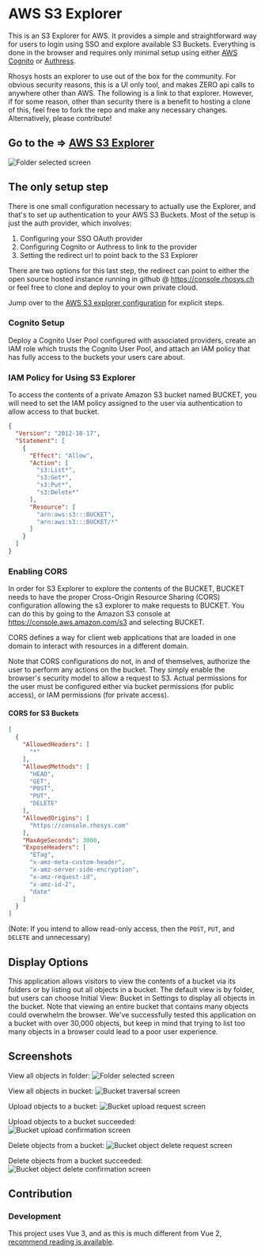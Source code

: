 # AWS S3 Explorer

This is an S3 Explorer for AWS. It provides a simple and straightforward way for users to login using SSO and explore available S3 Buckets. Everything is done in the browser and requires only minimal setup using either [AWS Cognito](https://) or [Authress](https://authress.io).

Rhosys hosts an explorer to use out of the box for the community. For obvious security reasons, this is a UI only tool, and makes ZERO api calls to anywhere other than AWS. The following is a link to that explorer. However, if for some reason, other than security there is a benefit to hosting a clone of this, feel free to fork the repo and make any necessary changes. Alternatively, please contribute!
## Go to the => [AWS S3 Explorer](https://rhosys.github.io/aws-s3-explorer/)

![Folder selected screen](screenshots/explorer-folder.png)

## The only setup step
There is one small configuration necessary to actually use the Explorer, and that's to set up authentication to your AWS S3 Buckets. Most of the setup is just the auth provider, which involves:
1. Configuring your SSO OAuth provider
1. Configuring Cognito or Authress to link to the provider
1. Setting the redirect url to point back to the S3 Explorer

There are two options for this last step, the redirect can point to either the open source hosted instance running in github @ https://console.rhosys.ch or feel free to clone and deploy to your own private cloud.

Jump over to the [AWS S3 explorer configuration](https://rhosys.github.io/aws-s3-explorer) for explicit steps.

### Cognito Setup
Deploy a Cognito User Pool configured with associated providers, create an IAM role which trusts the Cognito User Pool, and attach an IAM policy that has fully access to the buckets your users care about.

### IAM Policy for Using S3 Explorer

To access the contents of a private Amazon S3 bucket named BUCKET, you will need to set the IAM policy assigned to the user via authentication to allow access to that bucket.

```json
{
  "Version": "2012-10-17",
  "Statement": [
    {
      "Effect": "Allow",
      "Action": [
        "s3:List*",
        "s3:Get*",
        "s3:Put*",
        "s3:Delete*"
      ],
      "Resource": [
        "arn:aws:s3:::BUCKET",
        "arn:aws:s3:::BUCKET/*"
      ]
    }
  ]
}
```

### Enabling CORS

In order for S3 Explorer to explore the contents of the BUCKET, BUCKET needs to have the proper Cross-Origin Resource Sharing (CORS) configuration allowing the s3 explorer to make requests to BUCKET. You can do this by going to the Amazon S3 console at <https://console.aws.amazon.com/s3> and selecting BUCKET.

CORS defines a way for client web applications that are loaded in one domain to interact with resources in a different domain.

Note that CORS configurations do not, in and of themselves, authorize the user to perform any actions on the bucket. They simply enable the browser's security model to allow a request to S3. Actual permissions for the user must be configured either via bucket permissions (for public access), or IAM permissions (for private access).

#### CORS for S3 Buckets

```json
[
  {
    "AllowedHeaders": [
      "*"
    ],
    "AllowedMethods": [
      "HEAD",
      "GET",
      "POST",
      "PUT",
      "DELETE"
    ],
    "AllowedOrigins": [
      "https://console.rhosys.com"
    ],
    "MaxAgeSeconds": 3000,
    "ExposeHeaders": [
      "ETag",
      "x-amz-meta-custom-header",
      "x-amz-server-side-encryption",
      "x-amz-request-id",
      "x-amz-id-2",
      "date"
    ]
  }
]
```

(Note: If you intend to allow read-only access, then the `POST`, `PUT`, and `DELETE` and unnecessary)

## Display Options

This application allows visitors to view the contents of a bucket via its folders or by listing out all objects in a bucket. The default view is by folder, but users can choose Initial View: Bucket in Settings to display all objects in the bucket. Note that viewing an entire bucket that contains many objects could overwhelm the browser. We've successfully tested this application on a bucket with over 30,000 objects, but keep in mind that trying to list too many objects in a browser could lead to a poor user experience.


## Screenshots

View all objects in folder:
![Folder selected screen](screenshots/explorer-folder.png)

View all objects in bucket:
![Bucket traversal screen](screenshots/explorer-bucket.png)

Upload objects to a bucket:
![Bucket upload request screen](screenshots/explorer-upload.png)

Upload objects to a bucket succeeded:
![Bucket upload confirmation screen](screenshots/explorer-upload-success.png)

Delete objects from a bucket:
![Bucket object delete request screen](screenshots/explorer-delete.png)

Delete objects from a bucket succeeded:
![Bucket object delete confirmation screen](screenshots/explorer-delete-success.png)

## Contribution

### Development
This project uses Vue 3, and as this is much different from Vue 2, [recommend reading is available](https://v3.vuejs.org/guide/computed.html).